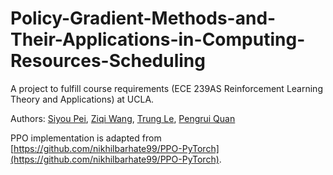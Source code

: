 # Policy-Gradient-Methods-and-Their-Applications-in-Computing-Resources-Scheduling
A project to fulfill course requirements (ECE 239AS Reinforcement Learning Theory and Applications) at UCLA.

Authors: [Siyou Pei](mailto:sypei@g.ucla.edu), [Ziqi Wang](mailto:wangzq312@g.ucla.edu), [Trung Le](mailto:trungle93@g.ucla.edu), [Pengrui Quan](mailto:prquan@g.ucla.edu)

PPO implementation is adapted from [https://github.com/nikhilbarhate99/PPO-PyTorch](https://github.com/nikhilbarhate99/PPO-PyTorch).
